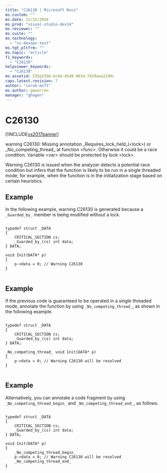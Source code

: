 ```yaml
---
title: "C26130 | Microsoft Docs"
ms.custom: ""
ms.date: 11/15/2016
ms.prod: "visual-studio-dev14"
ms.reviewer: ""
ms.suite: ""
ms.technology: 
  - "vs-devops-test"
ms.tgt_pltfrm: ""
ms.topic: "article"
f1_keywords: 
  - "C26130"
helpviewer_keywords: 
  - "C26130"
ms.assetid: 535e2356-bc84-4549-983d-7d29aee2249c
caps.latest.revision: 7
author: "corob-msft"
ms.author: gewarren
manager: "ghogen"
---
```

# C26130
[!INCLUDE[vs2017banner](../includes/vs2017banner.md)]

warning C26130: Missing annotation \_Requires_lock_held\_(\<lock>) or \_No_competing_thread\_ at function \<func>. Otherwise it could be a race condition. Variable \<var> should be protected by lock \<lock>.  
  
 Warning C26130 is issued when the analyzer detects a potential race condition but infers that the function is likely to be run in a single threaded mode, for example, when the function is in the initialization stage based on certain heuristics.  
  
## Example  
 In the following example, warning C26130 is generated because a `_Guarded_by_` member is being modified without a lock.  
  
```  
  
typedef struct _DATA   
{  
    CRITICAL_SECTION cs;  
    _Guarded_by_(cs) int data;  
} DATA;  
  
void Init(DATA* p)   
{  
    p->data = 0; // Warning C26130  
}  
  
```  
  
## Example  
 If the previous code is guaranteed to be operated in a single threaded mode, annotate the function by using `_No_competing_thread_`, as shown in the following example.  
  
```  
  
typedef struct _DATA   
{  
    CRITICAL_SECTION cs;  
    _Guarded_by_(cs) int data;  
} DATA;  
  
_No_competing_thread_ void Init(DATA* p)   
{  
    p->data = 0; // Warning C26130 will be resolved  
}  
  
```  
  
## Example  
 Alternatively, you can annotate a code fragment by using `_No_competing_thread_begin_` and `_No_competing_thread_end_`, as follows.  
  
```  
  
typedef struct _DATA   
{  
    CRITICAL_SECTION cs;  
    _Guarded_by_(cs) int data;  
} DATA;  
  
void Init(DATA* p)   
{  
    _No_competing_thread_begin_  
    p->data = 0; // Warning C26130 will be resolved  
    _No_competing_thread_end_  
}  
  
```



